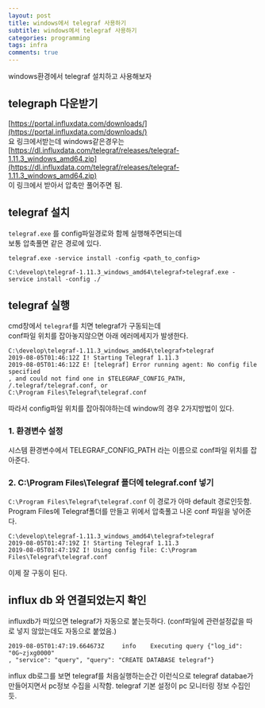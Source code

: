 ```yaml
---
layout: post
title: windows에서 telegraf 사용하기
subtitle: windows에서 telegraf 사용하기
categories: programming
tags: infra
comments: true
---
```


windows환경에서 telegraf 설치하고 사용해보자

## telegraph 다운받기
[https://portal.influxdata.com/downloads/](https://portal.influxdata.com/downloads/)  
요 링크에서받는데 windows같은경우는  
[https://dl.influxdata.com/telegraf/releases/telegraf-1.11.3_windows_amd64.zip](https://dl.influxdata.com/telegraf/releases/telegraf-1.11.3_windows_amd64.zip)  
이 링크에서 받아서 압축만 풀어주면 됨.

## telegraf 설치

`telegraf.exe` 를 config파일경로와 함께 실행해주면되는데  
보통 압축풀면 같은 경로에 있다. 

```
telegraf.exe -service install -config <path_to_config>
```

```
C:\develop\telegraf-1.11.3_windows_amd64\telegraf>telegraf.exe -service install -config ./
```

## telegraf 실행
cmd창에서 `telegraf`를 치면 telegraf가 구동되는데  
conf파일 위치를 잡아놓지않으면 아래 에러메세지가 발생한다.
```
C:\develop\telegraf-1.11.3_windows_amd64\telegraf>telegraf
2019-08-05T01:46:12Z I! Starting Telegraf 1.11.3
2019-08-05T01:46:12Z E! [telegraf] Error running agent: No config file specified
, and could not find one in $TELEGRAF_CONFIG_PATH, /.telegraf/telegraf.conf, or
C:\Program Files\Telegraf\telegraf.conf
```

따라서 config파일 위치를 잡아줘야하는데
window의 경우 2가지방법이 있다.

### 1. 환경변수 설정
시스템 환경변수에서 
TELEGRAF_CONFIG_PATH 라는 이름으로 conf파일 위치를 잡아준다.

### 2. C:\Program Files\Telegraf 폴더에 telegraf.conf 넣기
`C:\Program Files\Telegraf\telegraf.conf` 이 경로가 아마 default 경로인듯함.
Program Files에 Telegraf폴더를 만들고 위에서 압축풀고 나온 conf 파일을 넣어준다. 

```
C:\develop\telegraf-1.11.3_windows_amd64\telegraf>telegraf
2019-08-05T01:47:19Z I! Starting Telegraf 1.11.3
2019-08-05T01:47:19Z I! Using config file: C:\Program Files\Telegraf\telegraf.conf
```
이제 잘 구동이 된다. 

## influx db 와 연결되었는지 확인
influxdb가 떠있으면 telegraf가 자동으로 붙는듯하다. 
(conf파일에 관련설정값을 따로 넣지 않았는데도 자동으로 붙었음.)
```
2019-08-05T01:47:19.664673Z     info    Executing query {"log_id": "0G~zjxg0000"
, "service": "query", "query": "CREATE DATABASE telegraf"}
```
influx db로그를 보면 telegraf를 처음실행하는순간 이런식으로 telegraf databae가 만들어지면서
pc정보 수집을 시작함.
telegraf 기본 설정이 pc 모니터링 정보 수집인듯.

